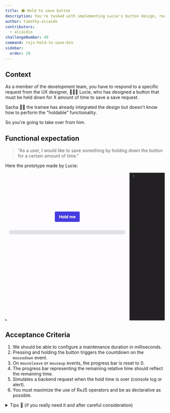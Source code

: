 ```yaml
---
title: 🟠 Hold to save button
description: You're tasked with implementing Lucie's button design, requiring holding it for a set time to save, taking over from Sacha; functionalities include configuring duration, countdown initiation on "mousedown", progress bar reset on "mouseleave" or "mouseup", reflecting remaining time, and simulating save request on hold completion, using RxJS operators and ensuring declarative code.
author: timothy-alcaide
contributors:
  - alcaidio
challengeNumber: 49
command: rxjs-hold-to-save-btn
sidebar:
  order: 19
---
```


## Context

As a member of the development team, you have to respond to a specific request from the UX designer, 👩🏻‍🎨 Lucie, who has designed a button that must be held down for X amount of time to save a save request.

Sacha 👶🏼 the trainee has already integrated the design but doesn't know how to perform the "holdable" functionality.

So you're going to take over from him.

## Functional expectation

> "As a user, I would like to save something by holding down the button for a certain amount of time."

Here the prototype made by Lucie:

![prototype gif](../../../../assets/rxjs/49/prototype.gif)

## Acceptance Criteria

1. We should be able to configure a maintenance duration in milliseconds.
2. Pressing and holding the button triggers the countdown on the `mousedown` event.
3. On `mouseleave` or `mouseup` events, the progress bar is reset to 0.
4. The progress bar representing the remaining relative time should reflect the remaining time.
5. Simulates a backend request when the hold time is over (console log or alert).
6. You must maximize the use of RxJS operators and be as declarative as possible.

<details>
    <summary>Tips 🤫 (if you really need it and after careful consideration)</summary>
    <ul>
      <li>Create the `HoldableDirective`</li>
      <li>Use `TemplateRef` and `fromEvent` from RxJS to catch events or `@HostListener`</li>
      <li>Perhaps the following RxJS operators can help you: interval, takeUntil, switchMap, takeWhile/retry...</li>
    </ul>
</details>
